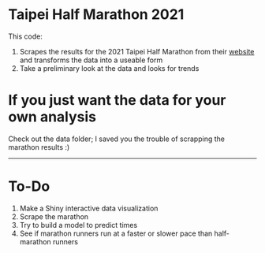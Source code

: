 # Taipei Half Marathon 2021
This code:
1. Scrapes the results for the 2021 Taipei Half Marathon from their <a href="https://www.sportsnet.org.tw/score_detail_utf8.php?Id=250" >website</a> and transforms the data into a useable form
2. Take a preliminary look at the data and looks for trends

# If you just want the data for your own analysis
Check out the data folder; I saved you the trouble of scrapping the marathon results :)

--------------------------
# To-Do
1. Make a Shiny interactive data visualization
2. Scrape the marathon
3. Try to build a model to predict times
4. See if marathon runners run at a faster or slower pace than half-marathon runners
